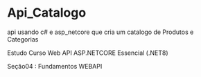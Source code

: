 # Api_Catalogo

api usando c# e asp_netcore que  cria um catalogo de Produtos e Categorias

Estudo Curso Web API ASP.NETCORE Essencial (.NET8)

Seção04 : Fundamentos WEBAPI
